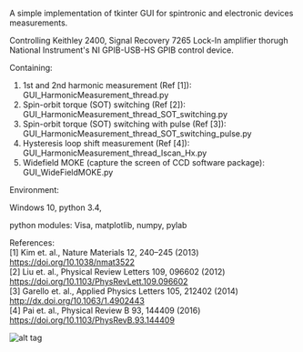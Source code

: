 A simple implementation of tkinter GUI for spintronic and electronic devices measurements.

Controlling Keithley 2400, Signal Recovery 7265 Lock-In amplifier thorugh National Instrument's NI GPIB-USB-HS GPIB control device.

Containing:

1. 1st and 2nd harmonic measurement (Ref [1]): GUI_HarmonicMeasurement_thread.py
2. Spin-orbit torque (SOT) switching (Ref [2]): GUI_HarmonicMeasurement_thread_SOT_switching.py
3. Spin-orbit torque (SOT) switching with pulse (Ref [3]): GUI_HarmonicMeasurement_thread_SOT_switching_pulse.py
4. Hysteresis loop shift measurement (Ref [4]): GUI_HarmonicMeasurement_thread_Iscan_Hx.py
5. Widefield MOKE (capture the screen of CCD software package): GUI_WideFieldMOKE.py

Environment:

Windows 10, python 3.4, 

python modules: Visa, matplotlib, numpy, pylab

References: <br />
[1] Kim et. al., Nature Materials  12, 240–245 (2013) https://doi.org/10.1038/nmat3522 <br />
[2] Liu et. al., Physical Review Letters 109, 096602 (2012) https://doi.org/10.1103/PhysRevLett.109.096602 <br />
[3] Garello et. al., Applied Physics Letters 105, 212402 (2014) http://dx.doi.org/10.1063/1.4902443 <br />
[4] Pai et. al., Physical Review B 93, 144409 (2016) https://doi.org/10.1103/PhysRevB.93.144409 <br />


![alt tag](http://140.112.32.1/~cfpai/wfMOKE.png)
